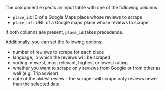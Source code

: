 The component expects an input table with one of the following columns:
- `place_id`: ID of a Google Maps place whose reviews to scrape
- `place_url`: URL of a Google maps place whose reviews to scrape

If both columns are present, `place_id` takes precedence.

Additionally, you can set the following options:
- number of reviews to scrape for each place
- language, in which the reviews will be scraped
- sorting: newest, most relevant, highest or lowest rating
- whether you want to scrape only reviews from Google or from other as well (e.g. Tripadvisor)
- date of the oldest review - the scraper will scrape only reviews newer than the selected date
